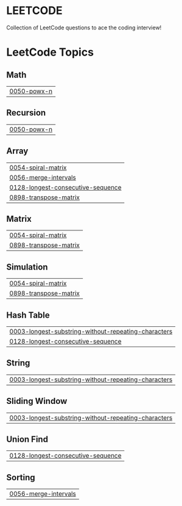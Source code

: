 # LEETCODE
Collection of LeetCode questions to ace the coding interview! 

<!---LeetCode Topics Start-->
# LeetCode Topics
## Math
|  |
| ------- |
| [0050-powx-n](https://github.com/ARYASINGHBJC/LEETCODE/tree/master/0050-powx-n) |
## Recursion
|  |
| ------- |
| [0050-powx-n](https://github.com/ARYASINGHBJC/LEETCODE/tree/master/0050-powx-n) |
## Array
|  |
| ------- |
| [0054-spiral-matrix](https://github.com/ARYASINGHBJC/LEETCODE/tree/master/0054-spiral-matrix) |
| [0056-merge-intervals](https://github.com/ARYASINGHBJC/LEETCODE/tree/master/0056-merge-intervals) |
| [0128-longest-consecutive-sequence](https://github.com/ARYASINGHBJC/LEETCODE/tree/master/0128-longest-consecutive-sequence) |
| [0898-transpose-matrix](https://github.com/ARYASINGHBJC/LEETCODE/tree/master/0898-transpose-matrix) |
## Matrix
|  |
| ------- |
| [0054-spiral-matrix](https://github.com/ARYASINGHBJC/LEETCODE/tree/master/0054-spiral-matrix) |
| [0898-transpose-matrix](https://github.com/ARYASINGHBJC/LEETCODE/tree/master/0898-transpose-matrix) |
## Simulation
|  |
| ------- |
| [0054-spiral-matrix](https://github.com/ARYASINGHBJC/LEETCODE/tree/master/0054-spiral-matrix) |
| [0898-transpose-matrix](https://github.com/ARYASINGHBJC/LEETCODE/tree/master/0898-transpose-matrix) |
## Hash Table
|  |
| ------- |
| [0003-longest-substring-without-repeating-characters](https://github.com/ARYASINGHBJC/LEETCODE/tree/master/0003-longest-substring-without-repeating-characters) |
| [0128-longest-consecutive-sequence](https://github.com/ARYASINGHBJC/LEETCODE/tree/master/0128-longest-consecutive-sequence) |
## String
|  |
| ------- |
| [0003-longest-substring-without-repeating-characters](https://github.com/ARYASINGHBJC/LEETCODE/tree/master/0003-longest-substring-without-repeating-characters) |
## Sliding Window
|  |
| ------- |
| [0003-longest-substring-without-repeating-characters](https://github.com/ARYASINGHBJC/LEETCODE/tree/master/0003-longest-substring-without-repeating-characters) |
## Union Find
|  |
| ------- |
| [0128-longest-consecutive-sequence](https://github.com/ARYASINGHBJC/LEETCODE/tree/master/0128-longest-consecutive-sequence) |
## Sorting
|  |
| ------- |
| [0056-merge-intervals](https://github.com/ARYASINGHBJC/LEETCODE/tree/master/0056-merge-intervals) |
<!---LeetCode Topics End-->